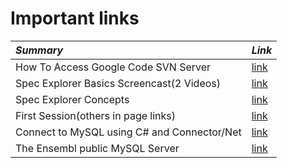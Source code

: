 # Important links #

| _Summary_ | _Link_ |
|:----------|:-------|
| How To Access Google Code SVN Server | [link](http://devwatch.wordpress.com/2008/10/25/how-to-access-google-code-svn/) |
| Spec Explorer Basics Screencast(2 Videos) | [link](http://social.msdn.microsoft.com/Forums/en/specexplorer/thread/104d87a8-cabc-4e67-a2d8-58f99b0ebd41) |
| Spec Explorer Concepts | [link](http://msdn.microsoft.com/en-us/library/ee620462.aspx) |
| First Session(others in page links) | [link](http://channel9.msdn.com/tags/SpecExplorerClassSession1/) |
| Connect to MySQL using C# and Connector/Net | [link](http://www.geekpedia.com/tutorial228_Connect-to-MySQL-using-Csharp-and-ConnectororNet.html) |
| The Ensembl public MySQL Server | [link](http://www.ensembl.org/info/data/mysql.html) |